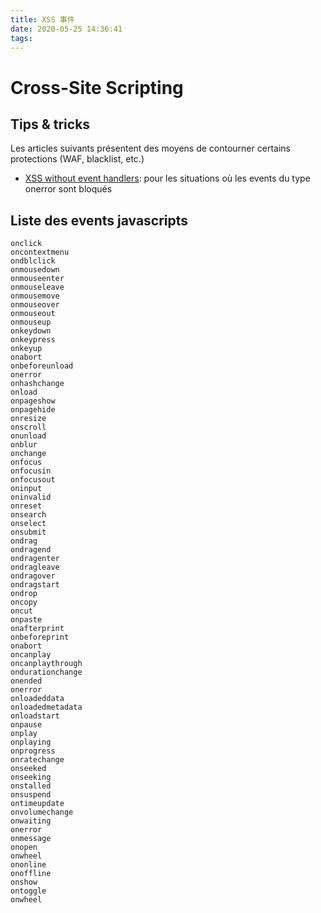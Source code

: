 ```yaml
---
title: XSS 事件
date: 2020-05-25 14:36:41
tags:
---
```

# Cross-Site Scripting

## Tips & tricks

Les articles suivants présentent des moyens de contourner certains protections (WAF, blacklist, etc.)

- [XSS without event handlers](https://brutelogic.com.br/blog/xss-without-event-handlers/): pour les situations où les events du type onerror sont bloqués

<!--more-->

## Liste des events javascripts

``` text
onclick
oncontextmenu
ondblclick
onmousedown
onmouseenter
onmouseleave
onmousemove
onmouseover
onmouseout
onmouseup
onkeydown
onkeypress
onkeyup
onabort
onbeforeunload
onerror
onhashchange
onload
onpageshow
onpagehide
onresize
onscroll
onunload
onblur
onchange
onfocus
onfocusin
onfocusout
oninput
oninvalid
onreset
onsearch
onselect
onsubmit
ondrag
ondragend
ondragenter
ondragleave
ondragover
ondragstart
ondrop
oncopy
oncut
onpaste
onafterprint
onbeforeprint
onabort
oncanplay
oncanplaythrough
ondurationchange
onended
onerror
onloadeddata
onloadedmetadata
onloadstart
onpause
onplay
onplaying
onprogress
onratechange
onseeked
onseeking
onstalled
onsuspend
ontimeupdate
onvolumechange
onwaiting
onerror
onmessage
onopen
onwheel
ononline
onoffline
onshow
ontoggle
onwheel
```

